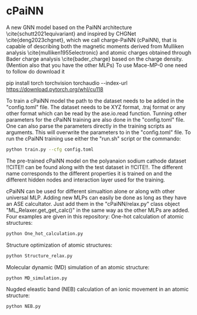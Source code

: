 # cPaiNN

A new GNN model based on the PaiNN architecture \cite{schutt2021equivariant} and inspired by CHGNet \cite{deng2023chgnet}, which we call charge-PaiNN (cPaiNN), that is capable of describing both the magnetic moments derived from Mulliken analysis \cite{mulliken1955electronic} and atomic charges obtained through Bader charge analysis \cite{bader_charge} based on the charge density. (Mention also that you have the other MLPs)
To use Mace-MP-0 one need to follow do download it 

pip install torch torchvision torchaudio --index-url https://download.pytorch.org/whl/cu118


To train a cPaiNN model the path to the dataset needs to be added in the "config.toml" file. The dataset needs to be XYZ format, .traj format or any other format which can be read by the ase.io.read function. Tunning other parameters for the cPaiNN training are also done in the "config.toml" file. One can also parse the parameters directly in the training scripts as arguments. This will overwrite the parameters to in the "config.toml" file.
To run the cPaiNN training use either the "run.sh" script or the commando:
```bash
python train.py --cfg config.toml
```

The pre-trained cPaiNN model on the polyanaion sodium cathode dataset !!CITE!! can be found along with the test dataset in !!CITE!!. The different name corresponds to the different properties it is trained on and the different hidden nodes and interaction layer used for the training.

cPaiNN can be used for different simualtion alone or along with other universal MLP. Adding new MLPs can easily be done as long as they have an ASE calcultator. Just add them in the "cPaiNN/relax.py" class object "ML_Relaxer.get_get_calc()" in the same way as the other MLPs are added.
Four examples are given in this repository:
One-hot calculation of atomic structures:
```bash
python One_hot_calculation.py
```

Structure optimization of atomic structures:
```bash
python Structure_relax.py
```

Molecular dynamic (MD) simulation of an atomic structure:
```bash
python MD_simulation.py
```

Nugded eleastic band (NEB) calculation of an ionic movement in an atomic structure:
```bash
python NEB.py
```
